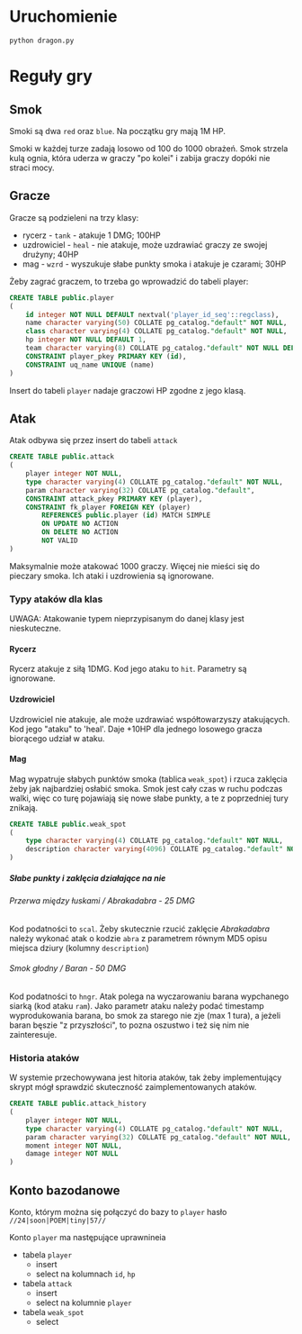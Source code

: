 # Uruchomienie
`python dragon.py`



# Reguły gry
 
## Smok
Smoki są dwa `red` oraz `blue`. Na początku gry mają 1M HP. 

Smoki w każdej turze zadają losowo od 100 do 1000 obrażeń. Smok strzela kulą ognia, która uderza w graczy "po kolei" i zabija graczy dopóki nie straci mocy.  

## Gracze
Gracze są podzieleni na trzy klasy:
  - rycerz - `tank` - atakuje 1 DMG; 100HP
  - uzdrowiciel - `heal` -  nie atakuje, może uzdrawiać graczy ze swojej drużyny; 40HP
  - mag - `wzrd` - wyszukuje słabe punkty smoka i atakuje je czarami; 30HP
  
Żeby zagrać graczem, to trzeba go wprowadzić do tabeli player:
```sql
CREATE TABLE public.player
(
    id integer NOT NULL DEFAULT nextval('player_id_seq'::regclass),
    name character varying(50) COLLATE pg_catalog."default" NOT NULL,
    class character varying(4) COLLATE pg_catalog."default" NOT NULL,
    hp integer NOT NULL DEFAULT 1,
    team character varying(8) COLLATE pg_catalog."default" NOT NULL DEFAULT 'red'::character varying,
    CONSTRAINT player_pkey PRIMARY KEY (id),
    CONSTRAINT uq_name UNIQUE (name)
)
```

Insert do tabeli `player` nadaje graczowi HP zgodne z jego klasą.

## Atak
Atak odbywa się przez insert do tabeli `attack`
```sql
CREATE TABLE public.attack
(
    player integer NOT NULL,
    type character varying(4) COLLATE pg_catalog."default" NOT NULL,
    param character varying(32) COLLATE pg_catalog."default",
    CONSTRAINT attack_pkey PRIMARY KEY (player),
    CONSTRAINT fk_player FOREIGN KEY (player)
        REFERENCES public.player (id) MATCH SIMPLE
        ON UPDATE NO ACTION
        ON DELETE NO ACTION
        NOT VALID
)
```
Maksymalnie może atakować 1000 graczy. Więcej nie mieści się do pieczary smoka. 
Ich ataki i uzdrowienia są ignorowane. 

### Typy ataków dla klas
UWAGA: Atakowanie typem nieprzypisanym do danej klasy jest nieskuteczne. 

#### Rycerz
Rycerz atakuje z siłą 1DMG. Kod jego ataku to `hit`. Parametry są ignorowane.

#### Uzdrowiciel
Uzdrowiciel nie atakuje, ale może uzdrawiać współtowarzyszy atakujących.
Kod jego "ataku" to 'heal'. Daje +10HP dla jednego losowego gracza biorącego udział w ataku. 

#### Mag
Mag wypatruje słabych punktów smoka (tablica `weak_spot`) i rzuca zaklęcia żeby jak najbardziej osłabić smoka.
Smok jest cały czas w ruchu podczas walki, więc co turę pojawiają się nowe słabe punkty, a te z poprzedniej tury znikają. 
```SQL
CREATE TABLE public.weak_spot
(
    type character varying(4) COLLATE pg_catalog."default" NOT NULL,
    description character varying(4096) COLLATE pg_catalog."default" NOT NULL
)
```

##### Słabe punkty i zaklęcia działające na nie
###### Przerwa między łuskami / Abrakadabra - 25 DMG
Kod podatności to `scal`. Żeby skutecznie rzucić zaklęcie *Abrakadabra* należy wykonać atak o kodzie `abra` z parametrem
równym MD5 opisu miejsca dziury (kolumny `description`)

###### Smok głodny / Baran - 50 DMG
Kod podatności to `hngr`. Atak polega na wyczarowaniu barana wypchanego siarką (kod ataku `ram`). Jako parametr ataku 
należy podać timestamp wyprodukowania barana, bo smok za starego nie zje (max 1 tura), a jeżeli baran bęszie "z przyszłości", 
to pozna oszustwo i też się nim nie zainteresuje. 

### Historia ataków
W systemie przechowywana jest hitoria ataków, tak żeby implementujący skrypt mógł sprawdzić skuteczność zaimplementowanych ataków. 
```sql
CREATE TABLE public.attack_history
(
    player integer NOT NULL,
    type character varying(4) COLLATE pg_catalog."default" NOT NULL,
    param character varying(32) COLLATE pg_catalog."default" NOT NULL,
    moment integer NOT NULL,
    damage integer NOT NULL
)
```

## Konto bazodanowe
Konto, którym można się połączyć do bazy to `player` hasło `//24|soon|POEM|tiny|57//`

Konto `player` ma następujące uprawnineia
  - tabela `player`
    - insert
    - select na kolumnach `id`, `hp`
  - tabela `attack`
    - insert
    - select na kolumnie `player`
  - tabela `weak_spot`
    - select
